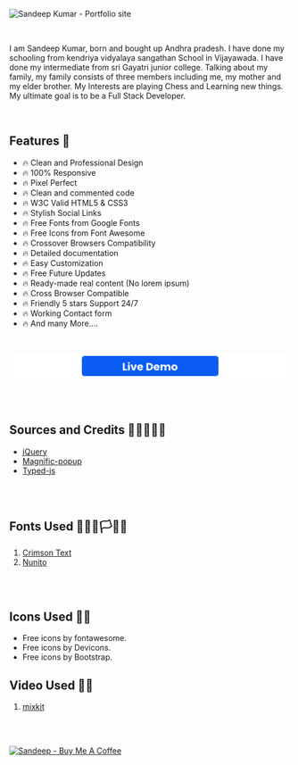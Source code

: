 ![Sandeep Kumar - Portfolio site](img/Sandeep-Personal-portfolio-site.jpg)

<br/>

I am Sandeep Kumar, born and bought up Andhra pradesh. I have done my schooling from kendriya vidyalaya sangathan School in Vijayawada. I have done my intermediate from sri Gayatri junior college. Talking about my family, my family consists of three members including me, my mother and my elder brother. My Interests are playing Chess and Learning new things. My ultimate goal is to be a Full Stack Developer.

<br/>

## Features 🧯

<!-- * 🔥 Blog Pages and single blog page included  -->
* 🔥 Clean and Professional Design 
* 🔥 100% Responsive 
* 🔥 Pixel Perfect 
* 🔥 Clean and commented code 
* 🔥 W3C Valid HTML5 & CSS3 
* 🔥 Stylish Social Links 
* 🔥 Free Fonts from Google Fonts 
* 🔥 Free Icons from Font Awesome 
* 🔥 Crossover Browsers Compatibility 
* 🔥 Detailed documentation 
* 🔥 Easy Customization 
* 🔥 Free Future Updates 
* 🔥 Ready-made real content (No lorem ipsum) 
* 🔥 Cross Browser Compatible 
* 🔥 Friendly 5 stars Support 24/7
* 🔥 Working Contact form
* 🔥 And many More….

<br/>

[![Sandeep - Portfolio site template live demo](img/live-demo.png)](https://sandeepkumarportfolio.netlify.app/)

<br/>
<br/>

## Sources and Credits 👨‍🚀👨‍💻🎅
* [jQuery](https://jquery.org/)
* [Magnific-popup](http://dimsemenov.com/plugins/magnific-popup/)
* [Typed-js](https://github.com/mattboldt/typed.js/)

<br/>
<br/>

## Fonts Used 🏴‍☠️🏴🏳🏳‍🌈
1) [Crimson Text](https://fonts.google.com/specimen/Crimson+Text?query=Crimson+Text)
2) [Nunito](https://fonts.google.com/specimen/Nunito?query=Nunito)

<br/>
<br/>

## Icons Used 🥑🌴
- Free icons by fontawesome.
- Free icons by Devicons.
- Free icons by Bootstrap.

## Video Used 🥑🌴
1) [mixkit](https://mixkit.co/free-stock-video/bubbles-of-water-rising-to-the-surface-186/)


<br/>
<br/>

[![Sandeep - Buy Me A Coffee](https://i.ibb.co/7rR9S4L/buy-me-a-coffee.png)](https://www.buymeacoffee.com/sandeepkumar29)
